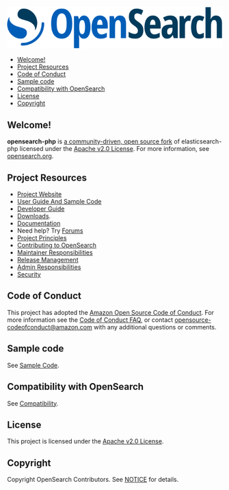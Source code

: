 ![OpenSearch logo](OpenSearch.svg)

- [Welcome!](#welcome)
- [Project Resources](#project-resources)
- [Code of Conduct](#code-of-conduct)
- [Sample code](#sample-code)
- [Compatibility with OpenSearch](#compatibility-with-opensearch)
- [License](#license)
- [Copyright](#copyright)

## Welcome!

**opensearch-php** is [a community-driven, open source fork](https://aws.amazon.com/blogs/opensource/introducing-opensearch/) of elasticsearch-php licensed under the [Apache v2.0 License](https://github.com/opensearch-project/opensearch-php/blob/main/LICENSE). For more information, see [opensearch.org](https://opensearch.org/).

## Project Resources

* [Project Website](https://opensearch.org/)
* [User Guide And Sample Code](https://github.com/opensearch-project/opensearch-php/blob/main/USER_GUIDE.md)
* [Developer Guide](https://github.com/opensearch-project/opensearch-php/blob/main/DEVELOPER_GUIDE.md)
* [Downloads](https://opensearch.org/downloads.html).
* [Documentation](https://opensearch.org/docs/latest/)
* Need help? Try [Forums](https://discuss.opendistrocommunity.dev/)
* [Project Principles](https://opensearch.org/#principles)
* [Contributing to OpenSearch](https://github.com/opensearch-project/opensearch-php/blob/main/CONTRIBUTING.md)
* [Maintainer Responsibilities](https://github.com/opensearch-project/opensearch-php/blob/main/MAINTAINERS.md)
* [Release Management](https://github.com/opensearch-project/opensearch-php/blob/main/RELEASING.md)
* [Admin Responsibilities](https://github.com/opensearch-project/opensearch-php/blob/main/ADMINS.md)
* [Security](https://github.com/opensearch-project/opensearch-php/blob/main/SECURITY.md)

## Code of Conduct

This project has adopted the [Amazon Open Source Code of Conduct](https://github.com/opensearch-project/opensearch-php/blob/main/CODE_OF_CONDUCT.md). For more information see the [Code of Conduct FAQ](https://aws.github.io/code-of-conduct-faq), or contact [opensource-codeofconduct@amazon.com](mailto:opensource-codeofconduct@amazon.com) with any additional questions or comments.

## Sample code

See [Sample Code](https://github.com/opensearch-project/opensearch-php/blob/main/USER_GUIDE.md).

## Compatibility with OpenSearch

See [Compatibility](COMPATIBILITY.md).

## License

This project is licensed under the [Apache v2.0 License](https://github.com/opensearch-project/opensearch-php/blob/main/LICENSE).

## Copyright

Copyright OpenSearch Contributors. See [NOTICE](https://github.com/opensearch-project/opensearch-php/blob/main/NOTICE) for details.